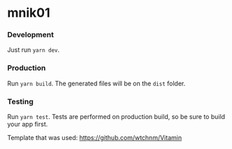 # mnik01

### Development

Just run `yarn dev`.

### Production

Run `yarn build`. The generated files will be on the `dist` folder.

### Testing

Run `yarn test`. Tests are performed on production build, so be sure to build your app first.

Template that was used:
https://github.com/wtchnm/Vitamin
